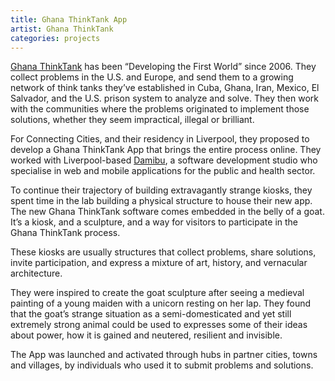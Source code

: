 ```yaml
---
title: Ghana ThinkTank App
artist: Ghana ThinkTank
categories: projects
---
```

[Ghana ThinkTank](http://ghanathinktank.org/) has been “Developing the First World” since 2006. They collect problems in the U.S. and Europe, and send them to a growing network of think tanks they&#8217;ve established in Cuba, Ghana, Iran, Mexico, El Salvador, and the U.S. prison system to analyze and solve. They then work with the communities where the problems originated to implement those solutions, whether they seem impractical, illegal or brilliant.

For Connecting Cities, and their residency in Liverpool, they proposed to develop a Ghana ThinkTank App that brings the entire process online. They worked with Liverpool-based [Damibu](http://www.damibu.com/), a software development studio who specialise in web and mobile applications for the public and health sector.

To continue their trajectory of building extravagantly strange kiosks, they spent time in the lab building a physical structure to house their new app. The new Ghana ThinkTank software comes embedded in the belly of a goat. It’s a kiosk, and a sculpture, and a way for visitors to participate in the Ghana ThinkTank process.

These kiosks are usually structures that collect problems, share solutions, invite participation, and express a mixture of art, history, and vernacular architecture.

They were inspired to create the goat sculpture after seeing a medieval painting of a young maiden with a unicorn resting on her lap. They found that the goat&#8217;s strange situation as a semi-domesticated and yet still extremely strong animal could be used to expresses some of their ideas about power, how it is gained and neutered, resilient and invisible.

The App was launched and activated through hubs in partner cities, towns and villages, by individuals who used it to submit problems and solutions.

<img class="ngg_displayed_gallery mceItem" src="http://flab.space/nextgen-attach_to_post/preview/id--589" alt="" data-mce-placeholder="1" />
